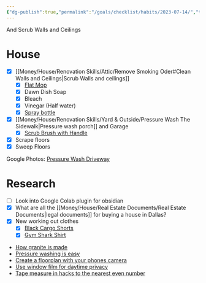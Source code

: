 ```yaml
---
{"dg-publish":true,"permalink":"/goals/checklist/habits/2023-07-14/","tags":["timeline","house"]}
---
```


<span
	  class='ob-timelines' 
	  data-title='Pressure Wash Driveway' 
	  data-img = 'https://lh3.googleusercontent.com/pw/ADCreHdqk2msFFbLr-d0bzPoK0erJOhIU_ESMF6Gb4fiDXTpE6CYnYkdLfGm-oqdfSie8hXrIZImMZ4Ppz-dQBqYXqEDKHl6Rw7aaWaC6F2w1uCMupsJMJAninfL0n0g64iFxZMkC-2SoiA7vLqHDY-aqTjrOw=w931-h931-s-no-gm?authuser=0'>
	  And Scrub Walls and Ceilings
</span>
# House
- [x] [[Money/House/Renovation Skills/Attic/Remove Smoking Oder#Clean Walls and Ceilings\|Scrub Walls and ceilings]]
	- [x] [Flat Mop](https://www.homedepot.com/p/Bona-Premium-Microfiber-Hard-Surface-Mop-and-Duster-WM710013432/302325853)
	- [x] Dawn Dish Soap
	- [x] Bleach
	- [x] Vinegar (Half water)
	- [x] [Spray bottle](https://www.homedepot.com/p/HDX-32oz-Empty-Spray-Bottle-V2-HDX32102/320063601)
- [x] [[Money/House/Renovation Skills/Yard & Outside/Pressure Wash The Sidewalk\|Pressure wash porch]] and Garage
	- [x] [Scrub Brush with Handle](https://www.homedepot.com/p/Quickie-Professional-Pool-and-Deck-Scrub-Brush-with-Handle-2408ZQK/202843359)
- [x] Scrape floors
- [x] Sweep Floors

Google Photos: [Pressure Wash Driveway](https://photos.app.goo.gl/pK8WGt46YMV4kfC37)

# Research

- [ ] Look into Google Colab plugin for obsidian
- [x] What are all the [[Money/House/Real Estate Documents/Real Estate Documents\|legal documents]] for buying a house in Dallas?
- [x] New working out clothes
	- [x] [Black Cargo Shorts](https://representclo.com/products/247-shorts-black)
	- [x] [Gym Shark Shirt](<[https://us.shop.gymshark.com/products/gymshark-arrival-sleeveless-t-shirt-black-ss22](https://us.shop.gymshark.com/products/gymshark-arrival-sleeveless-t-shirt-black-ss22)>)

- [How granite is made](https://youtube.com/shorts/5m298WX3IHs?feature=share)
- [Pressure washing is easy](https://youtube.com/shorts/QIgCHjX-vmc?feature=share)
- [Create a floorplan with your phones camera](https://www.facebook.com/reel/2244995309222221?fs=e&s=TIeQ9V&mibextid=9imq16)
- [Use window film for daytime privacy](https://www.facebook.com/reel/226008393145102?fs=e&s=TIeQ9V&mibextid=9imq16)
- [Tape measure in hacks to the nearest even number](https://youtube.com/shorts/lD7z4LAJgto?feature=share)

  
